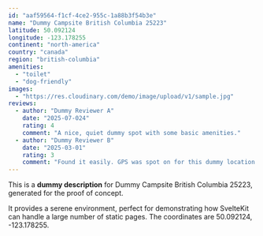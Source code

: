```yaml
---
id: "aaf59564-f1cf-4ce2-955c-1a88b3f54b3e"
name: "Dummy Campsite British Columbia 25223"
latitude: 50.092124
longitude: -123.178255
continent: "north-america"
country: "canada"
region: "british-columbia"
amenities:
  - "toilet"
  - "dog-friendly"
images:
  - "https://res.cloudinary.com/demo/image/upload/v1/sample.jpg"
reviews:
  - author: "Dummy Reviewer A"
    date: "2025-07-024"
    rating: 4
    comment: "A nice, quiet dummy spot with some basic amenities."
  - author: "Dummy Reviewer B"
    date: "2025-03-01"
    rating: 3
    comment: "Found it easily. GPS was spot on for this dummy location."
---
```


This is a **dummy description** for Dummy Campsite British Columbia 25223, generated for the proof of concept.

It provides a serene environment, perfect for demonstrating how SvelteKit can handle a large number of static pages. The coordinates are 50.092124, -123.178255.
